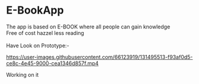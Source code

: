 # E-BookApp

The app is based on E-BOOK where all people can gain knowledge<br>
Free of cost hazzel less reading <br><br>
Have Look on Prototype:-


https://user-images.githubusercontent.com/66123919/131495513-f93af0d5-ce8c-4e45-9000-cea1346d857f.mp4





Working on it
